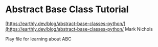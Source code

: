 # Abstract Base Class Tutorial
[https://earthly.dev/blog/abstract-base-classes-python/](https://earthly.dev/blog/abstract-base-classes-python/
Mark Nichols

Play file for learning about ABC



